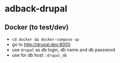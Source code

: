 # adback-drupal
## Docker (to test/dev)
- `cd docker && docker-compose up`
- go to http://drupal.dev:8000
- use `drupal` as db login, db name and db password
- use for db host : `drupal_db`